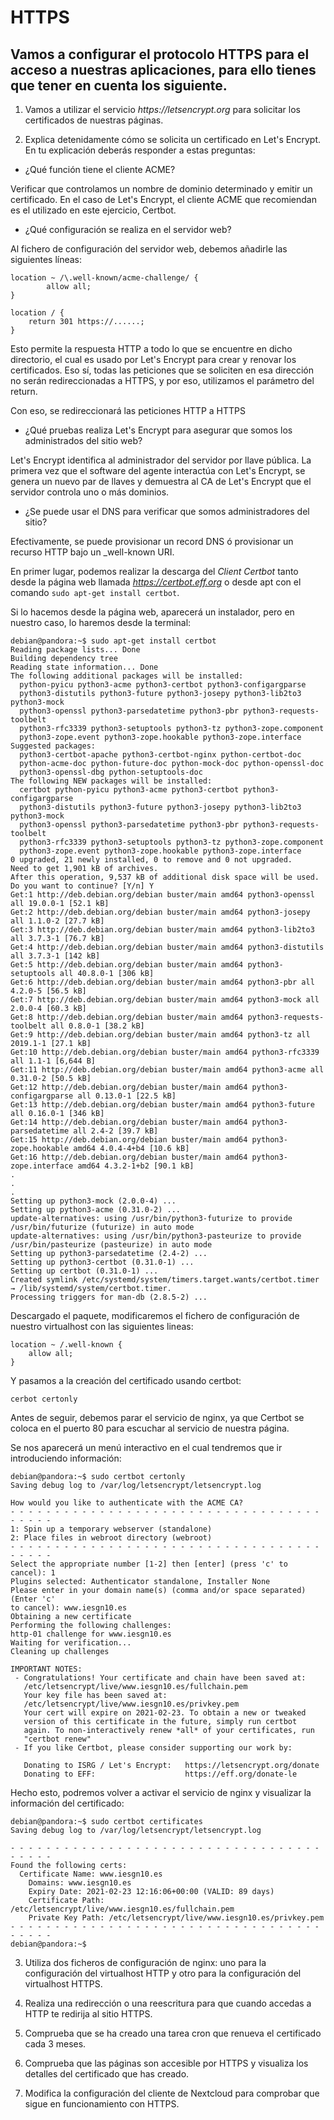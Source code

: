 # HTTPS

## Vamos a configurar el protocolo HTTPS para el acceso a nuestras aplicaciones, para ello tienes que tener en cuenta los siguiente.

1. Vamos a utilizar el servicio _https://letsencrypt.org_ para solicitar los certificados de 
nuestras páginas.

2. Explica detenidamente cómo se solicita un certificado en Let's Encrypt. En tu explicación 
deberás responder a estas preguntas:

* ¿Qué función tiene el cliente ACME?
    
Verificar que controlamos un nombre de dominio determinado y emitir un 
certificado. En el caso de Let's Encrypt, el cliente ACME que recomiendan es 
el utilizado en este ejercicio, Certbot.

* ¿Qué configuración se realiza en el servidor web?
   
Al fichero de configuración del servidor web, debemos añadirle las siguientes
líneas:

```
location ~ /\.well-known/acme-challenge/ {
        allow all;
}

location / {
	return 301 https://......;
}
```

Esto permite la respuesta HTTP a todo lo que se encuentre en dicho directorio,
el cual es usado por Let's Encrypt para crear y renovar los certificados. Eso 
sí, todas las peticiones que se soliciten en esa dirección no serán
redireccionadas a HTTPS, y por eso, utilizamos el parámetro del return.

Con eso, se redireccionará las peticiones HTTP a HTTPS

* ¿Qué pruebas realiza Let's Encrypt para asegurar que somos los administrados 
del sitio web?

Let's Encrypt identifica al administrador del servidor por llave pública. La
primera vez que el software del agente interactúa con Let's Encrypt, se
genera un nuevo par de llaves y demuestra al CA de Let's Encrypt que el 
servidor controla uno o más dominios.
   
* ¿Se puede usar el DNS para verificar que somos administradores del sitio?

Efectivamente, se puede provisionar un record DNS ó provisionar un recurso
HTTP bajo un _well-known URI.

En primer lugar, podemos realizar la descarga del _Client Certbot_ tanto desde 
la página web llamada _https://certbot.eff.org_ o desde apt con el comando 
```sudo apt-get install certbot```.

Si lo hacemos desde la página web, aparecerá un instalador, pero en nuestro caso, lo haremos desde la
terminal:

```
debian@pandora:~$ sudo apt-get install certbot
Reading package lists... Done
Building dependency tree       
Reading state information... Done
The following additional packages will be installed:
  python-pyicu python3-acme python3-certbot python3-configargparse
  python3-distutils python3-future python3-josepy python3-lib2to3 python3-mock
  python3-openssl python3-parsedatetime python3-pbr python3-requests-toolbelt
  python3-rfc3339 python3-setuptools python3-tz python3-zope.component
  python3-zope.event python3-zope.hookable python3-zope.interface
Suggested packages:
  python3-certbot-apache python3-certbot-nginx python-certbot-doc
  python-acme-doc python-future-doc python-mock-doc python-openssl-doc
  python3-openssl-dbg python-setuptools-doc
The following NEW packages will be installed:
  certbot python-pyicu python3-acme python3-certbot python3-configargparse
  python3-distutils python3-future python3-josepy python3-lib2to3 python3-mock
  python3-openssl python3-parsedatetime python3-pbr python3-requests-toolbelt
  python3-rfc3339 python3-setuptools python3-tz python3-zope.component
  python3-zope.event python3-zope.hookable python3-zope.interface
0 upgraded, 21 newly installed, 0 to remove and 0 not upgraded.
Need to get 1,901 kB of archives.
After this operation, 9,537 kB of additional disk space will be used.
Do you want to continue? [Y/n] Y
Get:1 http://deb.debian.org/debian buster/main amd64 python3-openssl all 19.0.0-1 [52.1 kB]
Get:2 http://deb.debian.org/debian buster/main amd64 python3-josepy all 1.1.0-2 [27.7 kB]
Get:3 http://deb.debian.org/debian buster/main amd64 python3-lib2to3 all 3.7.3-1 [76.7 kB]
Get:4 http://deb.debian.org/debian buster/main amd64 python3-distutils all 3.7.3-1 [142 kB]
Get:5 http://deb.debian.org/debian buster/main amd64 python3-setuptools all 40.8.0-1 [306 kB]
Get:6 http://deb.debian.org/debian buster/main amd64 python3-pbr all 4.2.0-5 [56.5 kB]
Get:7 http://deb.debian.org/debian buster/main amd64 python3-mock all 2.0.0-4 [60.3 kB]
Get:8 http://deb.debian.org/debian buster/main amd64 python3-requests-toolbelt all 0.8.0-1 [38.2 kB]
Get:9 http://deb.debian.org/debian buster/main amd64 python3-tz all 2019.1-1 [27.1 kB]
Get:10 http://deb.debian.org/debian buster/main amd64 python3-rfc3339 all 1.1-1 [6,644 B]
Get:11 http://deb.debian.org/debian buster/main amd64 python3-acme all 0.31.0-2 [50.5 kB]
Get:12 http://deb.debian.org/debian buster/main amd64 python3-configargparse all 0.13.0-1 [22.5 kB]
Get:13 http://deb.debian.org/debian buster/main amd64 python3-future all 0.16.0-1 [346 kB]
Get:14 http://deb.debian.org/debian buster/main amd64 python3-parsedatetime all 2.4-2 [39.7 kB]
Get:15 http://deb.debian.org/debian buster/main amd64 python3-zope.hookable amd64 4.0.4-4+b4 [10.6 kB]
Get:16 http://deb.debian.org/debian buster/main amd64 python3-zope.interface amd64 4.3.2-1+b2 [90.1 kB]
.
.
.
Setting up python3-mock (2.0.0-4) ...
Setting up python3-acme (0.31.0-2) ...
update-alternatives: using /usr/bin/python3-futurize to provide /usr/bin/futurize (futurize) in auto mode
update-alternatives: using /usr/bin/python3-pasteurize to provide /usr/bin/pasteurize (pasteurize) in auto mode
Setting up python3-parsedatetime (2.4-2) ...
Setting up python3-certbot (0.31.0-1) ...
Setting up certbot (0.31.0-1) ...
Created symlink /etc/systemd/system/timers.target.wants/certbot.timer → /lib/systemd/system/certbot.timer.
Processing triggers for man-db (2.8.5-2) ...
```

Descargado el paquete, modificaremos el fichero de configuración de nuestro virtualhost con las
siguientes lineas:

```
location ~ /.well-known {
	allow all;
}
```

Y pasamos a la creación del certificado usando certbot:

```
cerbot certonly
```

Antes de seguir, debemos parar el servicio de nginx, ya que Certbot se coloca en el puerto 80 para
escuchar al servicio de nuestra página.

Se nos aparecerá un menú interactivo en el cual tendremos que ir introduciendo información:

```
debian@pandora:~$ sudo certbot certonly
Saving debug log to /var/log/letsencrypt/letsencrypt.log

How would you like to authenticate with the ACME CA?
- - - - - - - - - - - - - - - - - - - - - - - - - - - - - - - - - - - - - - - -
1: Spin up a temporary webserver (standalone)
2: Place files in webroot directory (webroot)
- - - - - - - - - - - - - - - - - - - - - - - - - - - - - - - - - - - - - - - -
Select the appropriate number [1-2] then [enter] (press 'c' to cancel): 1
Plugins selected: Authenticator standalone, Installer None
Please enter in your domain name(s) (comma and/or space separated)  (Enter 'c'
to cancel): www.iesgn10.es
Obtaining a new certificate
Performing the following challenges:
http-01 challenge for www.iesgn10.es
Waiting for verification...
Cleaning up challenges

IMPORTANT NOTES:
 - Congratulations! Your certificate and chain have been saved at:
   /etc/letsencrypt/live/www.iesgn10.es/fullchain.pem
   Your key file has been saved at:
   /etc/letsencrypt/live/www.iesgn10.es/privkey.pem
   Your cert will expire on 2021-02-23. To obtain a new or tweaked
   version of this certificate in the future, simply run certbot
   again. To non-interactively renew *all* of your certificates, run
   "certbot renew"
 - If you like Certbot, please consider supporting our work by:

   Donating to ISRG / Let's Encrypt:   https://letsencrypt.org/donate
   Donating to EFF:                    https://eff.org/donate-le
```

Hecho esto, podremos volver a activar el servicio de nginx y visualizar la información del certificado:

```
debian@pandora:~$ sudo certbot certificates
Saving debug log to /var/log/letsencrypt/letsencrypt.log

- - - - - - - - - - - - - - - - - - - - - - - - - - - - - - - - - - - - - - - -
Found the following certs:
  Certificate Name: www.iesgn10.es
    Domains: www.iesgn10.es
    Expiry Date: 2021-02-23 12:16:06+00:00 (VALID: 89 days)
    Certificate Path: /etc/letsencrypt/live/www.iesgn10.es/fullchain.pem
    Private Key Path: /etc/letsencrypt/live/www.iesgn10.es/privkey.pem
- - - - - - - - - - - - - - - - - - - - - - - - - - - - - - - - - - - - - - - -
debian@pandora:~$
```

3. Utiliza dos ficheros de configuración de nginx: uno para la configuración del virtualhost 
HTTP y otro para la configuración del virtualhost HTTPS.

4. Realiza una redirección o una reescritura para que cuando accedas a HTTP te redirija al 
sitio HTTPS.

5. Comprueba que se ha creado una tarea cron que renueva el certificado cada 3 meses.

6. Comprueba que las páginas son accesible por HTTPS y visualiza los detalles del certificado 
que has creado.

7. Modifica la configuración del cliente de Nextcloud para comprobar que sigue en funcionamiento 
con HTTPS.
